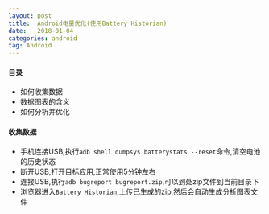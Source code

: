 ```yaml
---
layout: post
title:  Android电量优化(使用Battery Historian)
date:   2018-01-04
categories: android
tag: Android
---
```


#### 目录 ####

- 如何收集数据
- 数据图表的含义
- 如何分析并优化

#### 收集数据 ####

- 手机连接USB,执行`adb shell dumpsys batterystats --reset`命令,清空电池的历史状态
- 断开USB,打开目标应用,正常使用5分钟左右
- 连接USB,执行`adb bugreport bugreport.zip`,可以到处zip文件到当前目录下
- 浏览器进入`Battery Historian`,上传已生成的zip,然后会自动生成分析图表文件

#### 

 
